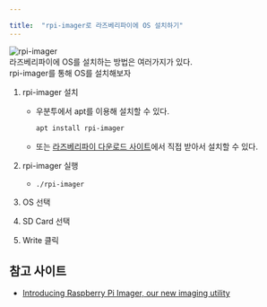 ```yaml
---

title:  "rpi-imager로 라즈베리파이에 OS 설치하기"
---
```


![rpi-imager](https://www.raspberrypi.org/app/uploads/2020/03/RPI_intro-e1583228263677.png)  
라즈베리파이에 OS를 설치하는 방법은 여러가지가 있다.  
rpi-imager를 통해 OS를 설치해보자  

1. rpi-imager 설치
	- 우분투에서 apt를 이용해 설치할 수 있다.
		```bash
		apt install rpi-imager
		```
	- 또는 [라즈베리파이 다운로드 사이트](https://www.raspberrypi.org/downloads/)에서 직접 받아서 설치할 수 있다.

2. rpi-imager 실행
	- `./rpi-imager`
3. OS 선택
4. SD Card 선택
5. Write 클릭

## 참고 사이트
- [Introducing Raspberry Pi Imager, our new imaging utility](https://www.raspberrypi.org/blog/raspberry-pi-imager-imaging-utility/)
